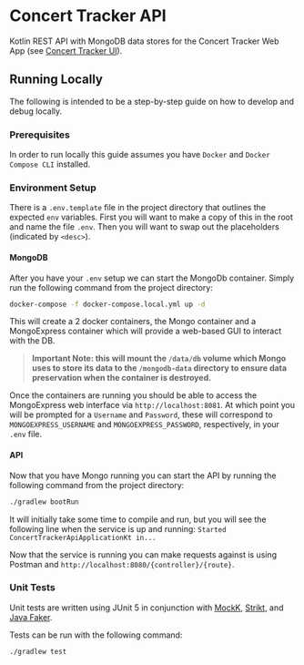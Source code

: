 # Concert Tracker API

Kotlin REST API with MongoDB data stores for the Concert Tracker Web App (see [Concert Tracker UI]()).

## Running Locally
The following is intended to be a step-by-step guide on how to develop and debug locally.
### Prerequisites
In order to run locally this guide assumes you have `Docker` and `Docker Compose CLI` installed.

### Environment Setup

There is a `.env.template` file in the project directory that outlines the expected `env` variables. 
First you will want to make a copy of this in the root and name the file `.env`.
Then you will want to swap out the placeholders (indicated by `<desc>`).

#### MongoDB

After you have your `.env` setup we can start the MongoDb container. 
Simply run the following command from the project directory:
``` bash
docker-compose -f docker-compose.local.yml up -d
```
This will create a 2 docker containers, the Mongo container and a MongoExpress container which will provide a web-based GUI to interact with the DB.

> **Important Note: this will mount the `/data/db` volume which Mongo uses to store its data to the `/mongodb-data` directory to ensure data preservation when the container is destroyed.** 

Once the containers are running you should be able to access the MongoExpress web interface via `http://localhost:8081`. 
At which point you will be prompted for a `Username` and `Password`, these will correspond to `MONGOEXPRESS_USERNAME` and `MONGOEXPRESS_PASSWORD`, respectively, in your `.env` file.

#### API

Now that you have Mongo running you can start the API by running the following command from the project directory:
```bash
./gradlew bootRun
```

It will initially take some time to compile and run, but you will see the following line when the service is up and running:
`Started ConcertTrackerApiApplicationKt in...`

Now that the service is running you can make requests against is using Postman and `http://localhost:8080/{controller}/{route}`.

### Unit Tests

Unit tests are written using JUnit 5 in conjunction with [MockK](https://mockk.io/), [Strikt](https://strikt.io/), and [Java Faker](https://github.com/DiUS/java-faker).

Tests can be run with the following command:
```bash
./gradlew test
```